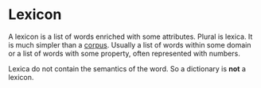 # Lexicon
A lexicon is a list of words enriched with some attributes. Plural is lexica. It is much simpler than a [corpus](Corpus.md). Usually a list of words within some domain or a list of words with some property, often represented with numbers.

Lexica do not contain the semantics of the word. So a dictionary is **not** a lexicon. 